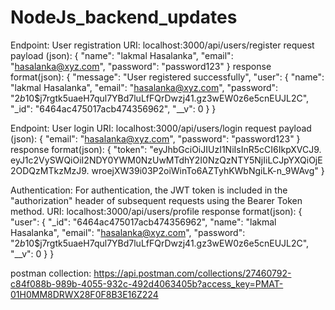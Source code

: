 # NodeJs_backend_updates

Endpoint: User registration
	URI: localhost:3000/api/users/register
	request payload (json): 
		{
			"name": "lakmal Hasalanka",
			"email": "hasalanka@xyz.com",
			"password": "password123"
		}
	response format(json):
		{
    			"message": "User registered successfully",
    			"user": {
        			"name": "lakmal Hasalanka",
        			"email": "hasalanka@xyz.com",
        			"password": "$2b$10$j7rgtk5uaeH7qul7YBd7luLfFQrDwzj41.gz3wEW0z6e5cnEUJL2C",
        			"_id": "6464ac475017acb474356962",
        			"__v": 0
    			}
		}


Endpoint: User login
	URI: localhost:3000/api/users/login
	request payload (json): 
		{
			"email": "hasalanka@xyz.com",
  			"password": "password123"
		}
	response format(json):
		{
    			 "token": "eyJhbGciOiJIUzI1NiIsInR5cCI6IkpXVCJ9.
				eyJ1c2VySWQiOiI2NDY0YWM0NzUwMTdhY2I0NzQzNTY5NjIiLCJpYXQiOjE2ODQzMTkzMzJ9.
				wroejXW39i03P2oiWinTo6AZTyhKWbNgiLK-n_9WAvg"
		}


Authentication: For authentication, the JWT token is included in the "authorization" header of subsequent requests using the Bearer Token method.
	URI: localhost:3000/api/users/profile
	response format(json):
		{
    			"user": {
        			"_id": "6464ac475017acb474356962",
        			"name": "lakmal Hasalanka",
        			"email": "hasalanka@xyz.com",
        			"password": "$2b$10$j7rgtk5uaeH7qul7YBd7luLfFQrDwzj41.gz3wEW0z6e5cnEUJL2C",
        			"__v": 0
    			}
		}
    
postman collection: https://api.postman.com/collections/27460792-c84f088b-989b-4055-932c-492d4063405b?access_key=PMAT-01H0MM8DRWX28F0F8B3E16Z224
